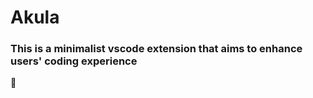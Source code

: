 # Akula
### This is a minimalist vscode extension that aims to enhance users' coding experience












🦈